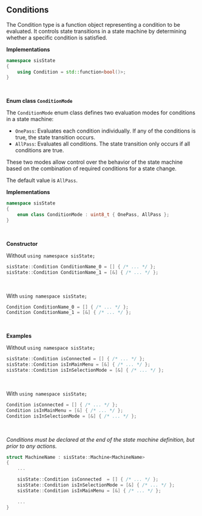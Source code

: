 ## **Conditions**

The Condition type is a function object representing a condition to be evaluated. It controls state transitions in a state machine by determining whether a specific condition is satisfied.

**Implementations**

```cpp
namespace sisState
{
	using Condition = std::function<bool()>;
}
```

<br/>

**Enum class `ConditionMode`**

The `ConditionMode` enum class defines two evaluation modes for conditions in a state machine:

* `OnePass`: Evaluates each condition individually. If any of the conditions is true, the state transition occurs.
* `AllPass`: Evaluates all conditions. The state transition only occurs if all conditions are true.

These two modes allow control over the behavior of the state machine based on the combination of required conditions for a state change.

The default value is `AllPass`.

**Implementations**

```cpp
namespace sisState
{
	enum class ConditionMode : uint8_t { OnePass, AllPass };
}
```

<br/>

**Constructor**

Without `using namespace sisState;`

```cpp
sisState::Condition ConditionName_0 = [] { /* ... */ };
sisState::Condition ConditionName_1 = [&] { /* ... */ };
```

<br/>

With `using namespace sisState;`

```cpp
Condition ConditionName_0 = [] { /* ... */ };
Condition ConditionName_1 = [&] { /* ... */ };
```

<br/>

**Examples**

Without `using namespace sisState;`

```cpp
sisState::Condition isConnected = [] { /* ... */ };
sisState::Condition isInMainMenu = [&] { /* ... */ };
sisState::Condition isInSelectionMode = [&] { /* ... */ };
```

<br/>

With `using namespace sisState;`

```cpp
Condition isConnected = [] { /* ... */ };
Condition isInMainMenu = [&] { /* ... */ };
Condition isInSelectionMode = [&] { /* ... */ };
```

<br/>

*Conditions must be declared at the end of the state machine definition, but prior to any actions.*

```cpp
struct MachineName : sisState::Machine<MachineName>
{
	...

	sisState::Condition isConnected  = [] { /* ... */ };
	sisState::Condition isInSelectionMode = [&] { /* ... */ };
	sisState::Condition isInMainMenu = [&] { /* ... */ };

	...
}
``` 